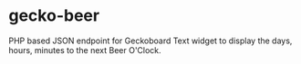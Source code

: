 gecko-beer
==========

PHP based JSON endpoint for Geckoboard Text widget to display the days, hours, minutes to the next Beer O'Clock.
